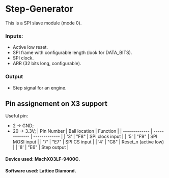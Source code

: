 # Step-Generator
This is a SPI slave module (mode 0).
### Inputs:
  - Active low reset.
  - SPI frame with configurable length (look for DATA_BITS).
  - SPI clock.
  - ARR (32 bits long, configurable).

### Output
  - Step signal for an engine.

## Pin assignement on X3 support
Useful pin:
  - 2 -> GND;
  - 20 -> 3.3V;
| Pin Number | Ball location | Function |
| ------------- | ------------- | ------------- |
| '3' | "F8"  | SPI clock input |
| '5'  | "F9"  | SPI MOSI input |
| '7'  | "E7"  | SPI CS input |
| '4'  | "G8"  | Reset_n (active low) |
| '8'  | "E6"  | Step output |

#### Device used: MachXO3LF-9400C.
#### Software used: Lattice Diamond.
